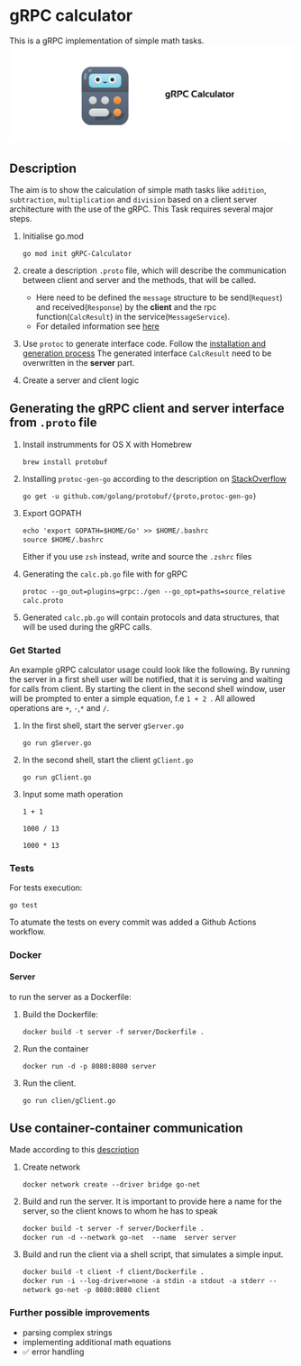 # gRPC calculator

This is a gRPC implementation of simple math tasks.
![gRPC Calculator](img/gRpc_2.png)

## Description

The aim is to show the calculation of simple math tasks like `addition`, `subtraction`, `multiplication` and `division` based on a client server architecture with the use of the gRPC.
This Task requires several major steps.

1. Initialise go.mod

    ```shell script
    go mod init gRPC-Calculator
    ```

1. create a description `.proto` file, which will describe the communication between client and server and the methods, that will be called.
    - Here need to be defined the `message` structure to be send(`Request`) and received(`Response`) by the **client** and the rpc function(`CalcResult`) in the service(`MessageService`).
    - For detailed information see [here](https://grpc.io/docs/what-is-grpc/introduction/)
1. Use `protoc` to generate interface code. Follow the [installation and generation process](#protogenerration)
 The generated interface `CalcResult` need to be overwritten in the **server** part.

1. Create a server and client logic

## Generating the gRPC client and server interface from `.proto` file <a id="protogenerration"></a>
1. Install instrumments for OS X with Homebrew
    ```shell script
    brew install protobuf
    ```

1. Installing `protoc-gen-go` according to the description on [StackOverflow](https://stackoverflow.com/questions/57700860/protoc-gen-go-program-not-found-or-is-not-executable)
    ```shell script
    go get -u github.com/golang/protobuf/{proto,protoc-gen-go}
    ```

1. Export GOPATH
    ```shell script
    echo 'export GOPATH=$HOME/Go' >> $HOME/.bashrc
    source $HOME/.bashrc
    ```
    Either if you use `zsh` instead, write and source the `.zshrc` files

1. Generating the `calc.pb.go` file with for gRPC
    ```shell script
    protoc --go_out=plugins=grpc:./gen --go_opt=paths=source_relative calc.proto
    ```
    [//]: <Like> (<--protoc -I . --go_out=/Users/chernykh_alexander/go/src/tutorial/ calc.proto-->)

1. Generated `calc.pb.go` will contain protocols and data structures, that will be used during the gRPC calls.


### Get Started 

An example gRPC calculator usage could look like the following. By running the server in a first shell user will be notified, that it is serving and waiting for calls from client. By starting the client in the second shell window, user will be prompted to enter a simple equation, f.e `1 + 2 `. All allowed operations are `+`, `-`,`*` and `/`.


1. In the first shell, start the server `gServer.go`
    ```shell script
    go run gServer.go
    ```

2. In the second shell, start the client `gClient.go`

    ```shell script
    go run gClient.go
    ```
3. Input some math operation
    ```
    1 + 1
    ```

    ```
    1000 / 13
    ```

    ```
    1000 * 13
    ```

### Tests

For tests execution:
```shell script
go test
```

To atumate the tests on every commit was added a Github Actions workflow.


### Docker

#### Server

to run the server as a Dockerfile:

1. Build the Dockerfile:
    
    ```shell script
    docker build -t server -f server/Dockerfile .
    ```

1. Run the container

    ```shell script
    docker run -d -p 8080:8080 server
    ```
1. Run the client.

    ```shell script
    go run clien/gClient.go
    ```

## Use container-container communication

Made according to this [description](https://stackoverflow.com/questions/44642241/use-grpc-to-communicate-between-containers)

1. Create network 

    ```shell script
    docker network create --driver bridge go-net
    ```
   
1. Build and run the server. It is important to provide here a name for the server, so the client knows to whom he has to speak

    ```shell script
    docker build -t server -f server/Dockerfile .
    docker run -d --network go-net  --name  server server
    ```

1. Build and run the client via a shell script, that simulates a simple input.

    ```shell script
    docker build -t client -f client/Dockerfile .
    docker run -i --log-driver=none -a stdin -a stdout -a stderr --network go-net -p 8080:8080 client
    ```

### Further possible improvements

- parsing complex strings
- implementing additional math equations
- ✅ error handling



